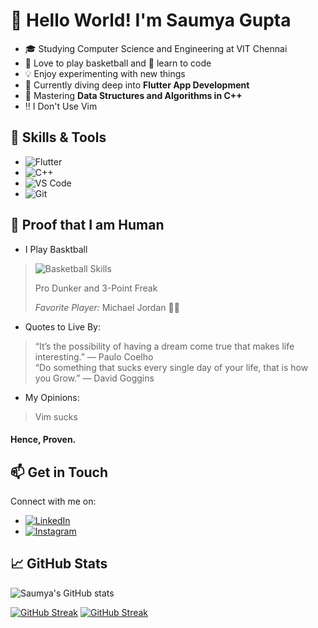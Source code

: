 # 👋 Hello World! I'm Saumya Gupta

- 🎓 Studying Computer Science and Engineering at VIT Chennai
- 🏀 Love to play basketball and 🚀 learn to code
- 💡 Enjoy experimenting with new things
- 📱 Currently diving deep into **Flutter App Development**
- 🧠 Mastering **Data Structures and Algorithms in C++**
- ‼️ I Don't Use Vim

## 🚀 Skills & Tools

- ![Flutter](https://img.shields.io/badge/Code-Flutter-blue?style=for-the-badge&logo=flutter)
- ![C++](https://img.shields.io/badge/Code-C++-blue?style=for-the-badge&logo=cplusplus)
- ![VS Code](https://img.shields.io/badge/Editor-VS%20Code-blue?style=for-the-badge&logo=visualstudiocode)
- ![Git](https://img.shields.io/badge/Version%20Control-Git-blue?style=for-the-badge&logo=git)

## 🤖 Proof that I am Human

- I Play Basktball 

> ![Basketball Skills](https://progress-bar.dev/100/?title=Basketball%20Skills&color=FB8B24&width=300&style=flat-square)
>
>  Pro Dunker and 3-Point Freak
>
> *Favorite Player:* Michael Jordan 👟🔥
>
- Quotes to Live By:

> “It’s the possibility of having a dream come true that makes life interesting.” — Paulo Coelho    
> “Do something that sucks every single day of your life, that is how you Grow.” — David Goggins
>
- My Opinions:
>Vim sucks
>
#### Hence, Proven.
 
## 📫 Get in Touch
Connect with me on:
- [![LinkedIn](https://img.shields.io/badge/LinkedIn-Connect-blue?style=for-the-badge&logo=linkedin)](https://linkedin.com/in/saumya-gupta-1b4528269)
- [![Instagram](https://img.shields.io/badge/Instagram-Follow-blue?style=for-the-badge&logo=instagram)](https://instagram.com/saum_gupta)



## 📈 GitHub Stats

![Saumya's GitHub stats](https://github-readme-stats.vercel.app/api?username=Tubelight30&show_icons=true&theme=tokyonight)

[![GitHub Streak](https://streak-stats.demolab.com?user=Tubelight30)](https://git.io/streak-stats)
[![GitHub Streak](https://streak-stats.demolab.com?user=Tubelight30&theme=tokyonight)](https://git.io/streak-stats)
